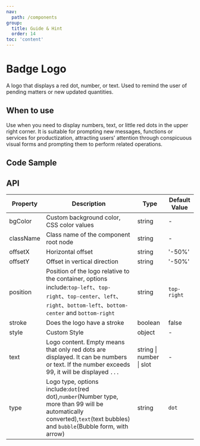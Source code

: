 ```yaml
---
nav:
  path: /components
group:
  title: Guide & Hint
  order: 14
toc: 'content'
---
```


# Badge Logo

<!-- <code src="../../docs/components/compatibility.tsx" inline="true"></code> -->

A logo that displays a red dot, number, or text. Used to remind the user of pending matters or new updated quantities.

## When to use
Use when you need to display numbers, text, or little red dots in the upper right corner. It is suitable for prompting new messages, functions or services for productization, attracting users' attention through conspicuous visual forms and prompting them to perform related operations.

## Code Sample
<code src="../../demo/pages/Badge/index"></code>

## API

| Property      | Description                                 | Type                 | Default Value       |
| --------- | ------------------------------------ | -------------------- | ------------ |
| bgColor   | Custom background color, CSS color values              | string               | -            |
| className | Class name of the component root node                     | string               | -            |
| offsetX   | Horizontal offset      | string               | '-50%'       |
| offsetY   | Offset in vertical direction    | string               | '-50%'       |
| position  | Position of the logo relative to the container, options include:`top-left`、`top-right`、`top-center`、`left`、`right`、`bottom-left`、`bottom-center` and `bottom-right` | string | `top-right` |
| stroke    | Does the logo have a stroke                    | boolean              | false        |
| style     | Custom Style                           | object               | -            |
| text      | Logo content. Empty means that only red dots are displayed. It can be numbers or text. If the number exceeds 99, it will be displayed `...` | string \| number \| slot     | -            |
| type      | Logo type, options include:`dot`(red dot),`number`(Number type, more than 99 will be automatically converted),`text`(text bubbles) and `bubble`(Bubble form, with arrow) | string | `dot`       |

